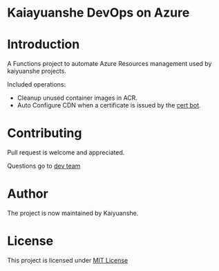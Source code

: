 Kaiayuanshe DevOps on Azure
======

# Introduction
A Functions project to automate Azure Resources management used by kaiyuanshe projects. 

Included operations:
- Cleanup unused container images in ACR.
- Auto Configure CDN when a certificate is issued by the [cert bot](https://github.com/shibayan/keyvault-acmebot).

# Contributing
Pull request is welcome and appreciated.

Questions go to [dev team](mailto:infra@kaiyuanshe.org)

# Author
The project is now maintained by Kaiyuanshe.

# License
This project is licensed under [MIT License](https://github.com/kaiyuanshe/kaiyuanshe-devops-azure/blob/main/LICENSE)